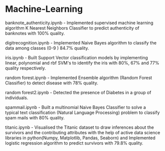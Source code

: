 # Machine-Learning
banknote_authenticity.ipynb - Implemented supervised machine learning algorithm K Nearest Neighbors Classifier to predict authenticity of banknotes with 100% quality. 

digitrecognition.ipynb - Implemented Naive Bayes algorithm to classify the data among classes (0-9 ) 84.7% quality.

iris.ipynb - Built Support Vector classification models by implementing linear, polynomial and rbf SVM's to identify the iris with 80%, 67% and 77% quality respectively.

random forest.ipynb - Implemented Ensemble algorithm (Random Forest Classifier) to detect disease with 78% quality.

random forest2.ipynb - Detected the presence of Diabetes in a group of individuals.

spammail.ipynb - Built a multinomial Naive Bayes Classifier to solve a typical text classification (Natural Language Processing) problem to classify spam mails with 80% quality.

titanic.ipynb - Visualised the Titanic dataset to draw inferences about the survivors and the contributing attributes with the help of active data science libraries in python(Numpy, Matplotlib, Pandas, Seaborn) and Implemented logistic regression algorithm to predict survivors with 79.8% quality. 
